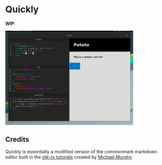 # Quickly

**WIP**.

<img width="400px" src="quickly.gif" alt="Quickly GUI - Code editor and preview">

## Credits
Quickly is essentially a modified version of the commonmark markdown editor built in the [gtk-rs tutorials](https://mmstick.github.io/gtkrs-tutorials/introduction.html) created by [Michael Murphy](https://github.com/mmstick).
